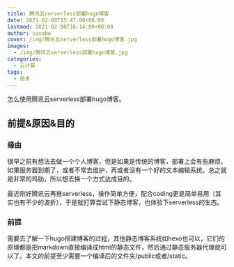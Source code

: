 ```yaml
---
title: 腾讯云serverless部署hugo博客
date: 2021-02-08T15:47:00+08:00
lastmod: 2021-02-08T16:14:00+08:00
author: sasaba
cover: /img/腾讯云serverless部署hugo博客.jpg
images:
  - /img/腾讯云serverless部署hugo博客.jpg
categories:
  - 云计算
tags:
  - 技术
---
```


怎么使用腾讯云serverless部署hugo博客。

<!--more-->

## 前提&原因&目的

### 缘由

很早之前有想法去做一个个人博客，但是如果是传统的博客，部署上会有些麻烦。如果服务器到期了，或者不常去维护，再或者没有一个好的文本编辑系统。总之就是非常的鸡肋，所以想去换一个方式达成目的。

最近刚好腾讯云再推serverless，操作简单方便，配合coding更是简单易用（其实也有不少的波折），于是就打算尝试下静态博客，也体验下serverless的生态。

### 前提

需要去了解一下hugo搭建博客的过程，其他静态博客系统如hexo也可以，它们的原理都是把markdown直接编译成html的静态文件，然后通过静态服务器代理就可以了。本文的前提至少需要一个编译后的文件夹/public或者/static。



